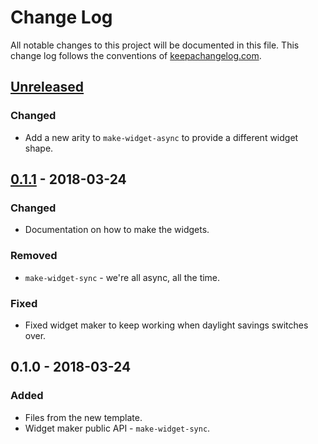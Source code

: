 # Change Log
All notable changes to this project will be documented in this file. This change log follows the conventions of [keepachangelog.com](http://keepachangelog.com/).

## [Unreleased]
### Changed
- Add a new arity to `make-widget-async` to provide a different widget shape.

## [0.1.1] - 2018-03-24
### Changed
- Documentation on how to make the widgets.

### Removed
- `make-widget-sync` - we're all async, all the time.

### Fixed
- Fixed widget maker to keep working when daylight savings switches over.

## 0.1.0 - 2018-03-24
### Added
- Files from the new template.
- Widget maker public API - `make-widget-sync`.

[Unreleased]: https://github.com/your-name/else-let/compare/0.1.1...HEAD
[0.1.1]: https://github.com/your-name/else-let/compare/0.1.0...0.1.1
